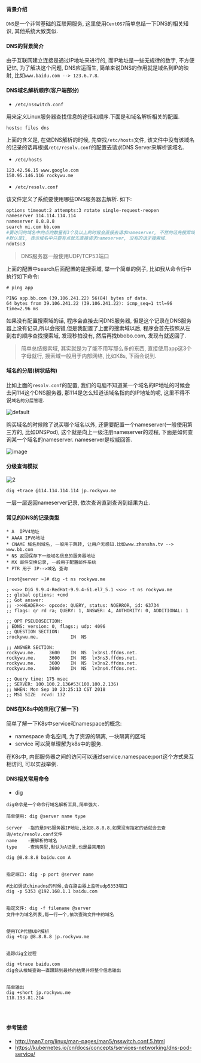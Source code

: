 #### 背景介绍

`DNS`是一个非常基础的互联网服务, 这里使用`CentOS7`简单总结一下DNS的相关知识, 其他系统大致类似.


#### DNS的背景简介

由于互联网建立连接是通过IP地址来进行的, 而IP地址是一些无规律的数字, 不方便记忆, 为了解决这个问题, DNS应运而生, 简单来说DNS的作用就是域名到IP的映射, 比如`www.baidu.com --> 123.6.7.8`.


#### DNS域名解析顺序(客户端部分)

 * `/etc/nsswitch.conf`
 
 用来定义Linux服务器查找信息的途径和顺序.下面是和域名解析相关的配置.
 
 ```
 hosts: files dns
 ```
 
 上面的含义是, 在做DNS解析的时候, 先查找`/etc/hosts`文件, 该文件中没有该域名的记录的话再根据`/etc/resolv.conf`的配置去请求DNS Server来解析该域名. 
 
 * `/etc/hosts`

 ```
 123.42.56.15 www.google.com
 150.95.146.116 rockywu.me
 ```
 
 * `/etc/resolv.conf`

 该文件定义了系统要使用哪些DNS服务器去解析. 如下:
 
 ```bash
 options timeout:2 attempts:3 rotate single-request-reopen
nameserver 114.114.114.114
nameserver 8.8.8.8
search mi.com bb.com
#要访问的域名中的点的数量有3个及以上的时候会直接去请求nameserver, 不然的话先搜索域.域中没有的话采取请求.
#默认是1, 表示域名中只要有点就先直接请求nameserver, 没有的话才搜索域.
ndots:3
 ```
 
 > DNS服务器一般使用UDP/TCP53端口
 
 上面的配置中search后面配置的是搜索域, 举一个简单的例子, 比如我从命令行中执行如下命令:
 
 ```
 # ping app
 
 PING app.bb.com (39.106.241.22) 56(84) bytes of data.
64 bytes from 39.106.241.22 (39.106.241.22): icmp_seq=1 ttl=96 time=2.96 ms
 ```
 
 如果没有配置搜索域的话, 程序会直接去问DNS服务器, 但是这个记录在DNS服务器上没有记录,所以会报错,但是我配置了上面的搜索域以后, 程序会首先按照从左到右的顺序查找搜索域, 发现秒拍没有, 然后再找bbobo.com, 发现有就返回了.
 
 > 简单总结搜索域, 其实就是为了能不用写那么多的东西, 直接使用app这3个字母就行, 搜索域一般用于内部网络, 比如K8s, 下面会说到.
 
 
 
#### 域名的分层(树状结构)
 
比如上面的`resolv.conf`的配置, 我们的电脑不知道某一个域名的IP地址的时候会去问114这个DNS服务器, 那114是怎么知道该域名指向的IP地址的呢, 这里不得不说`域名的分层管理`.

![default](https://user-images.githubusercontent.com/7486508/45306420-34579900-b54f-11e8-9025-6c17a2cb8eeb.jpg)

购买域名的时候除了说买哪个域名以外, 还需要配置一个nameserver(一般使用第三方的, 比如DNSPod), 这个就是向上一级注册nameserver的过程, 下面是如何查询某一个域名的nameserver. nameserver是权威回答.

![image](https://user-images.githubusercontent.com/7486508/45304159-12a7e300-b54a-11e8-8cf7-d73808e33e20.png)


#### 分级查询模拟


![2](https://user-images.githubusercontent.com/7486508/45308388-eee99a80-b553-11e8-8e89-00426f4e7d8f.jpg)

`dig +trace @114.114.114.114 jp.rockywu.me`

一层一层返回nameserver记录, 依次查询直到查询到结果为止.





#### 常见的DNS的记录类型

```
* A  IPV4地址
* AAAA IPV6地址
* CNAME 域名到域名, 一般用于跳转, 让用户无感知.比如www.zhansha.tv --> www.bb.com
* NS 返回保存下一级域名信息的服务器地址
* MX 邮件交换记录, 一般用于配置邮件系统
* PTR 用于 IP-->域名 查询

```

```
[root@server ~]# dig -t ns rockywu.me

; <<>> DiG 9.9.4-RedHat-9.9.4-61.el7_5.1 <<>> -t ns rockywu.me
;; global options: +cmd
;; Got answer:
;; ->>HEADER<<- opcode: QUERY, status: NOERROR, id: 63734
;; flags: qr rd ra; QUERY: 1, ANSWER: 4, AUTHORITY: 0, ADDITIONAL: 1

;; OPT PSEUDOSECTION:
; EDNS: version: 0, flags:; udp: 4096
;; QUESTION SECTION:
;rockywu.me.			IN	NS

;; ANSWER SECTION:
rockywu.me.		3600	IN	NS	lv3ns1.ffdns.net.
rockywu.me.		3600	IN	NS	lv3ns3.ffdns.net.
rockywu.me.		3600	IN	NS	lv3ns2.ffdns.net.
rockywu.me.		3600	IN	NS	lv3ns4.ffdns.net.

;; Query time: 175 msec
;; SERVER: 100.100.2.136#53(100.100.2.136)
;; WHEN: Mon Sep 10 23:25:13 CST 2018
;; MSG SIZE  rcvd: 132
```

#### DNS在K8s中的应用(了解一下)

简单了解一下K8s中service和namespace的概念:

* namespace 命名空间, 为了资源的隔离, 一块隔离的区域
* service 可以简单理解为k8s中的服务.

在K8s中, 内部服务器之间的访问可以通过service.namespace:port这个方式来互相访问, 可以实战举例.

#### DNS相关常用命令


* dig

```
dig命令是一个命令行域名解析工具,简单强大.

简单使用: dig @server name type

server  -指的是DNS服务器IP地址,比如8.8.8.8,如果没有指定的话就会去查询/etc/resolv.conf文件
name    -要解析的域名
type    -查询类型,默认为A记录,也是最常用的

dig @8.8.8.8 baidu.com A


指定端口: dig -p port @server name

#比如调试chinadns的时候,会在路由器上监听udp5353端口
dig -p 5353 @192.168.1.1 baidu.com


指定文件: dig -f filename @server
文件中为域名列表,每一行一个,依次查询文件中的域名


使用TCP代替UDP解析
dig +tcp @8.8.8.8 jp.rockywu.me


追踪dig全过程

dig +trace baidu.com
dig会从根域查询一直跟踪到最终的结果并将整个信息输出


简单输出
dig +short jp.rockywu.me
118.193.81.214




```



#### 参考链接

* http://man7.org/linux/man-pages/man5/nsswitch.conf.5.html
* https://kubernetes.io/cn/docs/concepts/services-networking/dns-pod-service/
